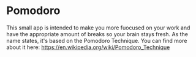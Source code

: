 # Pomodoro

This small app is intended to make you more fuocused on your work and have the appropriate amount of breaks so your brain stays fresh.
As the name states, it's based on the Pomodoro Technique. You can find more about it here: https://en.wikipedia.org/wiki/Pomodoro_Technique